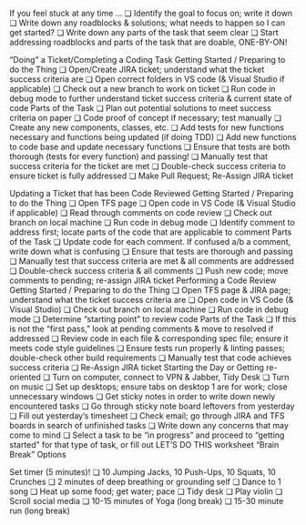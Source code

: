 If you feel stuck at any time …
❏	Identify the goal to focus on; write it down
❏	Write down any roadblocks & solutions; what needs to happen so I can get started?
❏	Write down any parts of the task that seem clear
❏	Start addressing roadblocks and parts of the task that are doable, ONE-BY-ON!

“Doing” a Ticket/Completing a Coding Task
Getting Started / Preparing to do the Thing
❏	Open/Create JIRA ticket; understand what the ticket success criteria are
❏	Open correct folders in VS code (& Visual Studio if applicable)
❏	Check out a new branch to work on ticket
❏	Run code in debug mode to further understand ticket success criteria & current state of code
Parts of the Task
❏	Plan out potential solutions to meet success criteria on paper
❏	Code proof of concept if necessary; test manually
❏	Create any new components, classes, etc.
❏	Add tests for new functions necessary and functions being updated (if doing TDD)
❏	Add new functions to code base and update necessary functions
❏	Ensure that tests are both thorough (tests for every function) and passing!
❏	Manually test that success criteria for the ticket are met
❏	Double-check success criteria to ensure ticket is fully addressed
❏	Make Pull Request; Re-Assign JIRA ticket 

Updating a Ticket that has been Code Reviewed
Getting Started / Preparing to do the Thing
❏	Open TFS page
❏	Open code in VS Code (& Visual Studio if applicable)
❏	Read through comments on code review
❏	Check out branch on local machine
❏	Run code in debug mode
❏	Identify comment to address first; locate parts of the code that are applicable to comment
Parts of the Task
❏	Update code for each comment. If confused a/b a comment, write down what is confusing
❏	Ensure that tests are thorough and passing
❏	Manually test that success criteria are met & all comments are addressed
❏	Double-check success criteria & all comments
❏	Push new code; move comments to pending; re-assign JIRA ticket
Performing a Code Review
Getting Started / Preparing to do the Thing
❏	Open TFS page & JIRA page; understand what the ticket success criteria are
❏	Open code in VS Code (& Visual Studio)
❏	Check out branch on local machine
❏	Run code in debug mode
❏	Determine “starting point” to review code
Parts of the Task
❏	If this is not the “first pass,” look at pending comments & move to resolved if addressed
❏	Review code in each file & corresponding spec file; ensure it meets code style guidelines
❏	Ensure tests run properly & linting passes; double-check other build requirements
❏	Manually test that code achieves success criteria
❏	Re-Assign JIRA ticket 
Starting the Day or Getting re-oriented
❏	Turn on computer, connect to VPN & Jabber, Tidy Desk
❏	Turn on music
❏	Set up desktops; ensure tabs on desktop 1 are for work; close unnecessary windows
❏	Get sticky notes in order to write down newly encountered tasks
❏	Go through sticky note board leftovers from yesterday
❏	Fill out yesterday’s timesheet
❏	Check email; go through JIRA and TFS boards in search of unfinished tasks
❏	Write down any concerns that may come to mind
❏	Select a task to be “in progress” and proceed to “getting started” for that type of task, or fill out LET’S DO THIS worksheet
“Brain Break” Options

Set timer (5 minutes)!
❏	10 Jumping Jacks, 10 Push-Ups, 10 Squats, 10 Crunches
❏	2 minutes of deep breathing or grounding self
❏	Dance to 1 song
❏	Heat up some food; get water; pace
❏	Tidy desk
❏	Play violin
❏	Scroll social media
❏	10-15 minutes of Yoga (long break)
❏	15-30 minute run (long break)
